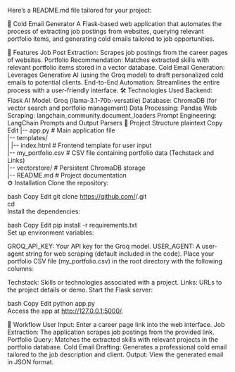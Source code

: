 
Here’s a README.md file tailored for your project:

📨 Cold Email Generator
A Flask-based web application that automates the process of extracting job postings from websites, querying relevant portfolio items, and generating cold emails tailored to job opportunities.

🚀 Features
Job Post Extraction: Scrapes job postings from the career pages of websites.
Portfolio Recommendation: Matches extracted skills with relevant portfolio items stored in a vector database.
Cold Email Generation: Leverages Generative AI (using the Groq model) to draft personalized cold emails to potential clients.
End-to-End Automation: Streamlines the entire process with a user-friendly interface.
🛠️ Technologies Used
Backend: Flask
AI Model: Groq (llama-3.1-70b-versatile)
Database: ChromaDB (for vector search and portfolio management)
Data Processing: Pandas
Web Scraping: langchain_community.document_loaders
Prompt Engineering: LangChain Prompts and Output Parsers
📂 Project Structure
plaintext
Copy
Edit
|-- app.py                 # Main application file  
|-- templates/  
|   |-- index.html         # Frontend template for user input  
|-- my_portfolio.csv       # CSV file containing portfolio data (Techstack and Links)  
|-- vectorstore/           # Persistent ChromaDB storage  
|-- README.md              # Project documentation  
⚙️ Installation
Clone the repository:

bash
Copy
Edit
git clone https://github.com/<your-username>/<your-repo>.git  
cd <your-repo>  
Install the dependencies:

bash
Copy
Edit
pip install -r requirements.txt  
Set up environment variables:

GROQ_API_KEY: Your API key for the Groq model.
USER_AGENT: A user-agent string for web scraping (default included in the code).
Place your portfolio CSV file (my_portfolio.csv) in the root directory with the following columns:

Techstack: Skills or technologies associated with a project.
Links: URLs to the project details or demo.
Start the Flask server:

bash
Copy
Edit
python app.py  
Access the app at http://127.0.0.1:5000/.

🔄 Workflow
User Input: Enter a career page link into the web interface.
Job Extraction: The application scrapes job postings from the provided link.
Portfolio Query: Matches the extracted skills with relevant projects in the portfolio database.
Cold Email Drafting: Generates a professional cold email tailored to the job description and client.
Output: View the generated email in JSON format.
